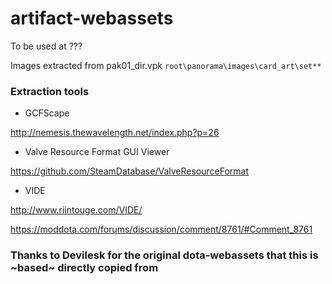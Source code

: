 artifact-webassets
===============
To be used at ???

Images extracted from pak01_dir.vpk
`root\panorama\images\card_art\set**`

### Extraction tools

* GCFScape

 http://nemesis.thewavelength.net/index.php?p=26

* Valve Resource Format GUI Viewer

 https://github.com/SteamDatabase/ValveResourceFormat

* VIDE

 http://www.riintouge.com/VIDE/

 https://moddota.com/forums/discussion/comment/8761/#Comment_8761

 ### Thanks to Devilesk for the original dota-webassets that this is ~based~ directly copied from